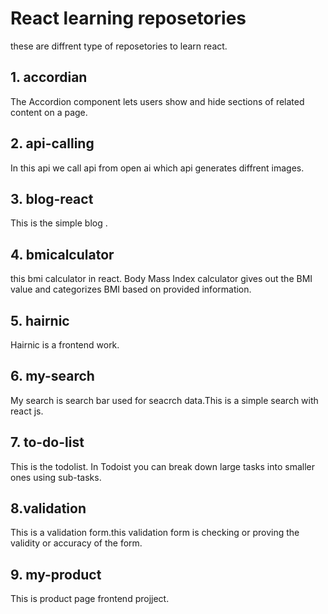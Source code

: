 # React learning reposetories
these are diffrent type of reposetories to learn react.


## 1. accordian 
 The Accordion component lets users show and hide sections of related content on a page.

## 2. api-calling
In this api we call api from open ai which api generates diffrent images.

## 3. blog-react
This is the simple blog .

## 4. bmicalculator
this bmi calculator in react. Body Mass Index calculator gives out the BMI value and categorizes BMI based on provided information.

## 5. hairnic
Hairnic is a frontend work.

## 6. my-search
My search is search bar used for seacrch data.This is a simple search with react js.

## 7. to-do-list
This is the todolist. In Todoist you can break down large tasks into smaller ones using sub-tasks.

## 8.validation
This is a validation form.this validation form is checking or proving the validity or accuracy of the form.

## 9. my-product
This is product page frontend projject.